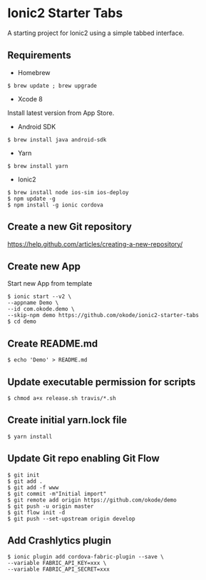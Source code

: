 Ionic2 Starter Tabs
===================

A starting project for Ionic2 using a simple tabbed interface.

Requirements
------------

* Homebrew

```
$ brew update ; brew upgrade
```

* Xcode 8

Install latest version from App Store.

* Android SDK

```
$ brew install java android-sdk
```

* Yarn

```
$ brew install yarn
```

* Ionic2

```
$ brew install node ios-sim ios-deploy
$ npm update -g
$ npm install -g ionic cordova
```

Create a new Git repository
---------------------------

https://help.github.com/articles/creating-a-new-repository/

Create new App
--------------

Start new App from template

```
$ ionic start --v2 \
--appname Demo \
--id com.okode.demo \
--skip-npm demo https://github.com/okode/ionic2-starter-tabs
$ cd demo
```

Create README.md
----------------

```
$ echo 'Demo' > README.md
```

Update executable permission for scripts
----------------------------------------

```
$ chmod a+x release.sh travis/*.sh
```

Create initial yarn.lock file
-----------------------------

```
$ yarn install
```

Update Git repo enabling Git Flow
---------------------------------

```
$ git init
$ git add .
$ git add -f www
$ git commit -m"Initial import"
$ git remote add origin https://github.com/okode/demo
$ git push -u origin master
$ git flow init -d
$ git push --set-upstream origin develop
```

Add Crashlytics plugin
----------------------

```
$ ionic plugin add cordova-fabric-plugin --save \
--variable FABRIC_API_KEY=xxx \
--variable FABRIC_API_SECRET=xxx
```
